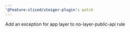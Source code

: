 ```yaml
---
'@feature-sliced/steiger-plugin': patch
---
```


Add an exception for app layer to no-layer-public-api rule
